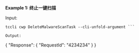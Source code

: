 **Example 1: 终止一键扫描**



Input: 

```
tccli cwp DeleteMalwareScanTask --cli-unfold-argument ```

Output: 
```
{
    "Response": {
        "RequestId": "4234234"
    }
}
```

